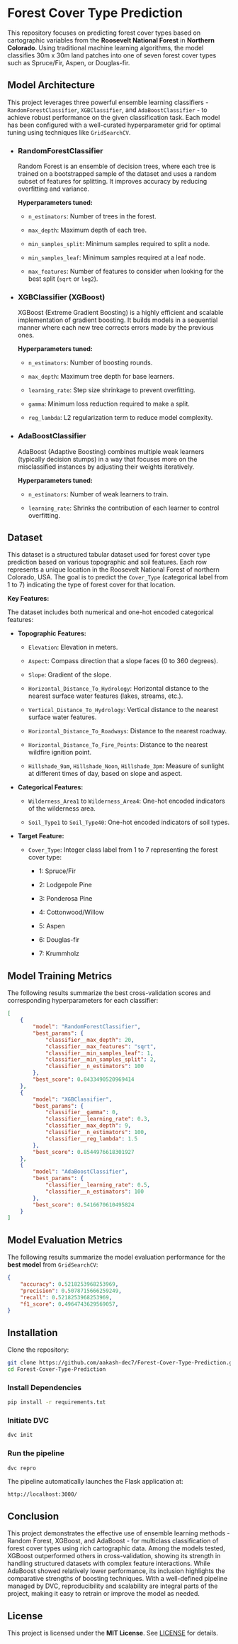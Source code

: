 # Forest Cover Type Prediction

This repository focuses on predicting forest cover types based on cartographic variables from the **Roosevelt National Forest** in **Northern Colorado**. Using traditional machine learning algorithms, the model classifies 30m x 30m land patches into one of seven forest cover types such as Spruce/Fir, Aspen, or Douglas-fir.

## Model Architecture

This project leverages three powerful ensemble learning classifiers - `RandomForestClassifier`, `XGBClassifier`, and `AdaBoostClassifier` - to achieve robust performance on the given classification task. Each model has been configured with a well-curated hyperparameter grid for optimal tuning using techniques like `GridSearchCV`.

- ### RandomForestClassifier

    Random Forest is an ensemble of decision trees, where each tree is trained on a bootstrapped sample of the dataset and uses a random subset of features for splitting. It improves accuracy by reducing overfitting and variance.

    **Hyperparameters tuned:**

  - `n_estimators`: Number of trees in the forest.

  - `max_depth`: Maximum depth of each tree.

  - `min_samples_split`: Minimum samples required to split a node.

  - `min_samples_leaf`: Minimum samples required at a leaf node.

  - `max_features`: Number of features to consider when looking for the best split (`sqrt` or `log2`).

- ### XGBClassifier (XGBoost)

    XGBoost (Extreme Gradient Boosting) is a highly efficient and scalable implementation of gradient boosting. It builds models in a sequential manner where each new tree corrects errors made by the previous ones.

    **Hyperparameters tuned:**

  - `n_estimators`: Number of boosting rounds.

  - `max_depth`: Maximum tree depth for base learners.

  - `learning_rate`: Step size shrinkage to prevent overfitting.

  - `gamma`: Minimum loss reduction required to make a split.

  - `reg_lambda`: L2 regularization term to reduce model complexity.

- ### AdaBoostClassifier

    AdaBoost (Adaptive Boosting) combines multiple weak learners (typically decision stumps) in a way that focuses more on the misclassified instances by adjusting their weights iteratively.

    **Hyperparameters tuned:**

  - `n_estimators`: Number of weak learners to train.

  - `learning_rate`: Shrinks the contribution of each learner to control overfitting.

## Dataset

This dataset is a structured tabular dataset used for forest cover type prediction based on various topographic and soil features. Each row represents a unique location in the Roosevelt National Forest of northern Colorado, USA. The goal is to predict the `Cover_Type` (categorical label from 1 to 7) indicating the type of forest cover for that location.

**Key Features:**

The dataset includes both numerical and one-hot encoded categorical features:

- **Topographic Features:**

  - `Elevation`: Elevation in meters.

  - `Aspect`: Compass direction that a slope faces (0 to 360 degrees).

  - `Slope`: Gradient of the slope.

  - `Horizontal_Distance_To_Hydrology`: Horizontal distance to the nearest surface water features (lakes, streams, etc.).

  - `Vertical_Distance_To_Hydrology`: Vertical distance to the nearest surface water features.

  - `Horizontal_Distance_To_Roadways`: Distance to the nearest roadway.

  - `Horizontal_Distance_To_Fire_Points`: Distance to the nearest wildfire ignition point.

  - `Hillshade_9am`, `Hillshade_Noon`, `Hillshade_3pm`: Measure of sunlight at different times of day, based on slope and aspect.

- **Categorical Features:**

  - `Wilderness_Area1` to `Wilderness_Area4`: One-hot encoded indicators of the wilderness area.

  - `Soil_Type1` to `Soil_Type40`: One-hot encoded indicators of soil types.

- **Target Feature:**

  - `Cover_Type`: Integer class label from 1 to 7 representing the forest cover type:

    - 1: Spruce/Fir

    - 2: Lodgepole Pine

    - 3: Ponderosa Pine

    - 4: Cottonwood/Willow

    - 5: Aspen

    - 6: Douglas-fir

    - 7: Krummholz

## Model Training Metrics

The following results summarize the best cross-validation scores and corresponding hyperparameters for each classifier:

```json
[
    {
        "model": "RandomForestClassifier",
        "best_params": {
            "classifier__max_depth": 20,
            "classifier__max_features": "sqrt",
            "classifier__min_samples_leaf": 1,
            "classifier__min_samples_split": 2,
            "classifier__n_estimators": 100
        },
        "best_score": 0.8433490520969414
    },
    {
        "model": "XGBClassifier",
        "best_params": {
            "classifier__gamma": 0,
            "classifier__learning_rate": 0.3,
            "classifier__max_depth": 9,
            "classifier__n_estimators": 100,
            "classifier__reg_lambda": 1.5
        },
        "best_score": 0.8544976618301927
    },
    {
        "model": "AdaBoostClassifier",
        "best_params": {
            "classifier__learning_rate": 0.5,
            "classifier__n_estimators": 100
        },
        "best_score": 0.5416670610495824
    }
]
```

## Model Evaluation Metrics

The following results summarize the model evaluation performance for the **best model** from `GridSearchCV`:

```json
{
    "accuracy": 0.5218253968253969,
    "precision": 0.5078715666259249,
    "recall": 0.5218253968253969,
    "f1_score": 0.4964743629569057,
}
```

## Installation

Clone the repository:

```sh
git clone https://github.com/aakash-dec7/Forest-Cover-Type-Prediction.git
cd Forest-Cover-Type-Prediction
```

### Install Dependencies

```sh
pip install -r requirements.txt
```

### Initiate DVC

```sh
dvc init
```

### Run the pipeline

```sh
dvc repro
```

The pipeline automatically launches the Flask application at:

```text
http://localhost:3000/
```

## Conclusion

This project demonstrates the effective use of ensemble learning methods - Random Forest, XGBoost, and AdaBoost - for multiclass classification of forest cover types using rich cartographic data. Among the models tested, XGBoost outperformed others in cross-validation, showing its strength in handling structured datasets with complex feature interactions. While AdaBoost showed relatively lower performance, its inclusion highlights the comparative strengths of boosting techniques. With a well-defined pipeline managed by DVC, reproducibility and scalability are integral parts of the project, making it easy to retrain or improve the model as needed.

## License

This project is licensed under the **MIT License**. See [LICENSE](LICENSE) for details.

